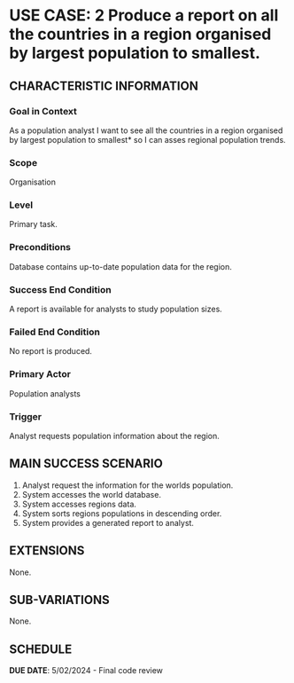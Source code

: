 # USE CASE: 2 Produce a report on all the countries in a region organised by largest population to smallest.

## CHARACTERISTIC INFORMATION

### Goal in Context

As a population analyst I want to see all the countries in a region organised by largest population to smallest* so I can asses regional population trends.

### Scope

Organisation

### Level

Primary task.

### Preconditions

Database contains up-to-date population data for the region.

### Success End Condition

A report is available for analysts to study population sizes.

### Failed End Condition

No report is produced.

### Primary Actor

Population analysts

### Trigger

Analyst requests population information about the region.

## MAIN SUCCESS SCENARIO

1. Analyst request the information for the worlds population.
2. System accesses the world database.
3. System accesses regions data.
4. System sorts regions populations in descending order.
5. System provides a generated report to analyst.

## EXTENSIONS

None.

## SUB-VARIATIONS

None.

## SCHEDULE

**DUE DATE**: 5/02/2024 - Final code review
